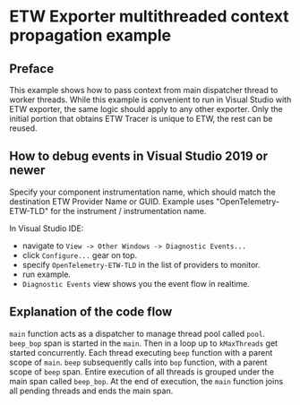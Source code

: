 # ETW Exporter multithreaded context propagation example

## Preface

This example shows how to pass context from main dispatcher thread to worker threads.
While this example is convenient to run in Visual Studio with ETW exporter, the same
logic should apply to any other exporter. Only the initial portion that obtains ETW
Tracer is unique to ETW, the rest can be reused.

## How to debug events in Visual Studio 2019 or newer

Specify your component instrumentation name, which should match the destination ETW
Provider Name or GUID. Example uses "OpenTelemetry-ETW-TLD" for the instrument /
instrumentation name.

In Visual Studio IDE:

- navigate to `View -> Other Windows -> Diagnostic Events...`
- click `Configure...` gear on top.
- specify `OpenTelemetry-ETW-TLD` in the list of providers to monitor.
- run example.
- `Diagnostic Events` view shows you the event flow in realtime.

## Explanation of the code flow

`main` function acts as a dispatcher to manage thread pool called `pool`. `beep_bop`
span is started in the `main`. Then in a loop up to `kMaxThreads` get started
concurrently. Each thread executing `beep` function with a parent scope of `main`.
`beep` subsequently calls into `bop` function, with a parent scope of `beep` span.
Entire execution of all threads is grouped under the main span called `beep_bop`.
At the end of execution, the `main` function joins all pending threads and ends
the main span.
